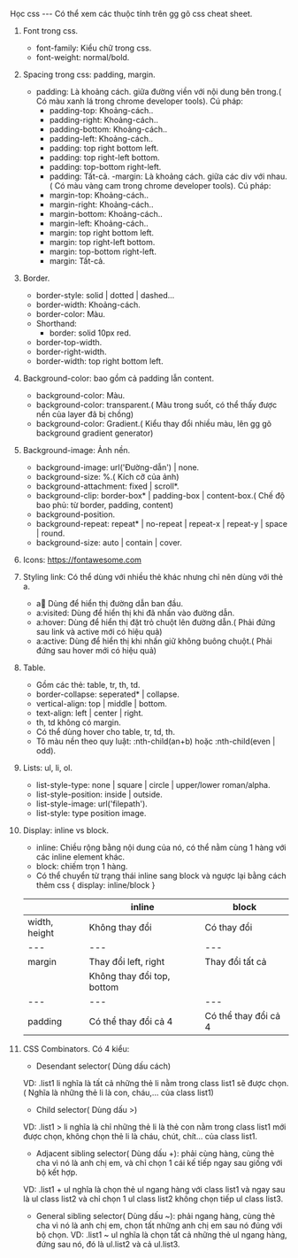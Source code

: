Học css
--- Có thể xem các thuộc tính trên gg gõ css cheat sheet.
1. Font trong css.
	- font-family: Kiểu chữ trong css.
	- font-weight: normal/bold.
2. Spacing trong css: padding, margin.
	- padding: Là khoảng cách. giữa đường viền với nội dung bên trong.( Có màu xanh lá trong chrome developer tools). Cú pháp:
		+ padding-top: Khoảng-cách..
		+ padding-right: Khoảng-cách..
		+ padding-bottom: Khoảng-cách..
		+ padding-left: Khoảng-cách..
		+ padding: top right bottom left.
		+ padding: top right-left bottom.
		+ padding: top-bottom right-left.
		+ padding: Tất-cả.
	-margin: Là khoảng cách. giữa các div với nhau.( Có màu vàng cam trong chrome developer tools). Cú pháp:
		+ margin-top: Khoảng-cách..
		+ margin-right: Khoảng-cách..
		+ margin-bottom: Khoảng-cách..
		+ margin-left: Khoảng-cách..
		+ margin: top right bottom left.
		+ margin: top right-left bottom.
		+ margin: top-bottom right-left.
		+ margin: Tất-cả.
3. Border.
	- border-style: solid | dotted | dashed...
	- border-width: Khoảng-cách.
	- border-color: Màu.
	- Shorthand:
		+ border: solid 10px red.
	- border-top-width.
	- border-right-width.
	- border-width: top right bottom left.
4. Background-color: bao gồm cả padding lẫn content.
	- background-color: Màu.
	- background-color: transparent.( Màu trong suốt, có thể thấy được nền của layer đã bị chồng)
	- background-color: Gradient.( Kiểu thay đổi nhiều màu, lên gg gõ background gradient generator)
5. Background-image: Ảnh nền.
	- background-image: url('Đường-dẫn') | none.
	- background-size: %.( Kích cỡ của ảnh)
	- background-attachment: fixed | scroll*.
	- background-clip: border-box* | padding-box | content-box.( Chế độ bao phủ: từ border, padding, content)
	- background-position.
	- background-repeat: repeat* | no-repeat | repeat-x | repeat-y | space | round.
	- background-size: auto | contain | cover.
6. Icons: https://fontawesome.com
7. Styling link: Có thể dùng với nhiều thẻ khác nhưng chỉ nên dùng với thẻ a.
	- a:link: Dùng để hiển thị đường dẫn ban đầu.
	- a:visited: Dùng để hiển thị khi đã nhấn vào đường dẫn.
	- a:hover: Dùng để hiển thị đặt trỏ chuột lên đường dẫn.( Phải đứng sau link và active mới có hiệu quả)
	- a:active: Dùng để hiển thị khi nhấn giữ không buông chuột.( Phải đứng sau  hover mới có hiệu quả)
8. Table.
	- Gồm các thẻ: table, tr, th, td.
	- border-collapse: seperated* | collapse.
	- vertical-align: top | middle | bottom.
	- text-align: left | center | right.
	- th, td không có margin.
	- Có thể dùng hover cho table, tr, td, th.
	- Tô màu nền theo quy luật: :nth-child(an+b) hoặc :nth-child(even | odd).
9. Lists: ul, li, ol.
	- list-style-type: none | square | circle | upper/lower roman/alpha.
	- list-style-position: inside | outside.
	- list-style-image: url('filepath').
	- list-style: type position image.
10. Display: inline vs block.
	- inline: Chiều rộng bằng nội dung của nó, có thể nằm cùng 1 hàng với các inline element khác.
	- block: chiếm trọn 1 hàng.
	- Có thể chuyển từ trạng thái inline sang block và ngược lại bằng cách thêm css 
		{
			display: inline/block
		}

	|  | inline | block |
	| --- | --- | --- |
	| width, height | Không thay đổi | Có thay đổi |
	| --- | --- | --- |
	| margin | Thay đổi left, right | Thay đổi tất cả |
	| | Không thay đổi top, bottom |  |
	| --- | --- | --- |
	| padding | Có thể thay đổi cả 4 | Có thể thay đổi cả 4 |
11. CSS Combinators. Có 4 kiểu:

	- Desendant selector( Dùng dấu cách)

	VD: .list1 li nghĩa là tất cả những thẻ li nằm trong class list1 sẽ được chọn.( Nghĩa là những thẻ li là con, cháu,... của class list1)

	- Child selector( Dùng dấu >)

	VD: .list1 > li nghĩa là chỉ những thẻ li là thẻ con nằm trong class list1 mới được chọn, không chọn thẻ li là cháu, chút, chít... của class list1.

	- Adjacent sibling selector( Dùng dấu +): phải cùng hàng, cùng thẻ cha vì nó là anh chị em, và chỉ chọn 1 cái kế tiếp ngay sau giống với bộ kết hợp.

	VD: .list1 + ul nghĩa là chọn thẻ ul ngang hàng với class list1 và ngay sau là ul class list2 và chỉ chọn 1 ul class list2 không chọn tiếp ul class list3.

	- General sibling selector( Dùng dấu ~): phải ngang hàng, cùng thẻ cha vì nó là anh chị em, chọn tất những anh chị em sau nó đúng với bộ chọn.
	VD: .list1 ~ ul nghĩa là chọn tất cả những thẻ ul ngang hàng, đứng sau nó, đó là ul.list2 và cả ul.list3.